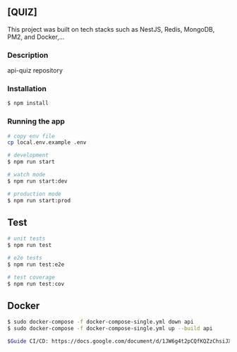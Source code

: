 ## [QUIZ]

This project was built on tech stacks such as NestJS, Redis, MongoDB, PM2, and Docker,...
### Description

api-quiz repository

### Installation

```bash
$ npm install
```

### Running the app

```bash
# copy env file
cp local.env.example .env

# development
$ npm run start

# watch mode
$ npm run start:dev

# production mode
$ npm run start:prod
```

## Test

```bash
# unit tests
$ npm run test

# e2e tests
$ npm run test:e2e

# test coverage
$ npm run test:cov
```

## Docker

```bash
$ sudo docker-compose -f docker-compose-single.yml down api
$ sudo docker-compose -f docker-compose-single.yml up --build api

$Guide CI/CD: https://docs.google.com/document/d/1JW6g4t2pCQfKQZzChsiJX8DbjDLwnS1_OQHVQb3qvlc/edit?usp=sharing
```
